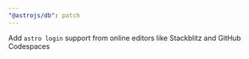 ```yaml
---
"@astrojs/db": patch
---
```


Add `astro login` support from online editors like Stackblitz and GitHub Codespaces
